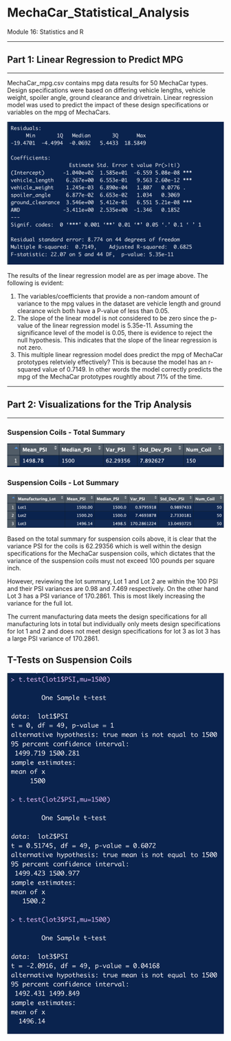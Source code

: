 # MechaCar_Statistical_Analysis

Module 16: Statistics and R

___

## Part 1: Linear Regression to Predict MPG
___

MechaCar_mpg.csv contains mpg data results for 50 MechaCar types. Design specifications were based on differing vehicle lengths, vehicle weight, spoiler angle, ground clearance and drivetrain. Linear regression model was used to predict the impact of these design specifications or variables on the mpg of MechaCars.

![MechaCar_lm_summary](https://github.com/fareenamughal/MechaCar_Statistical_Analysis/blob/1f979b0a2e6c9a1675f1532bd0c5250b429c07ce/Resources/MechaCar_lm_summary.png)



The results of the linear regression model are as per image above. The following is evident:
  1. The variables/coefficients that provide a non-random amount of variance to the mpg values in the dataset are vehicle length and ground clearance wich both have a P-value of less than 0.05.
  2. The slope of the linear model is not considered to be zero since the p-value of the linear regression model is 5.35e-11. Assuming the significance level of the model is 0.05, there is evidence to reject the null hypothesis. This indicates that the slope of the linear regression is not zero.
  3. This multiple linear regression model does predict the mpg of MechaCar prototypes reletviely effectively? This is because the model has an r-squared value of 0.7149. In other words the model correctly predicts the mpg of the MechaCar prototypes roughtly about 71% of the time.

___

## Part 2: Visualizations for the Trip Analysis
___

### Suspension Coils - Total Summary

![Suspension Coils Total Summary](https://github.com/fareenamughal/MechaCar_Statistical_Analysis/blob/698a02c65e81bae00407439bf43c3d0a8f999640/Resources/Total_summary.png)


### Suspension Coils - Lot Summary

![Suspension Coils Lot Summary](https://github.com/fareenamughal/MechaCar_Statistical_Analysis/blob/698a02c65e81bae00407439bf43c3d0a8f999640/Resources/Lot_summary.png)



Based on the total summary for suspension coils above, it is clear that the variance PSI for the coils is 62.29356 which is well within the  design specifications for the MechaCar suspension coils, which dictates that the variance of the suspension coils must not exceed 100 pounds per square inch.

However, reviewing the lot summary, Lot 1 and Lot 2 are within the 100 PSI and their PSI variances are 0.98 and 7.469 respectively. On the other hand Lot 3 has a PSI variance of 170.2861. This is most likely increasing the variance for the full lot.

The current manufacturing data meets the design specifications for all manufacturing lots in total but individually only meets design specifications for lot 1 and 2 and does not meet design specifications for lot 3 as lot 3 has a large PSI variance of 170.2861.

## T-Tests on Suspension Coils
![Lot PSI's](https://github.com/fareenamughal/MechaCar_Statistical_Analysis/blob/1597787a7dbf85f548fb397777d5d46f61706a33/Resources/Lots%20PSI.png)
